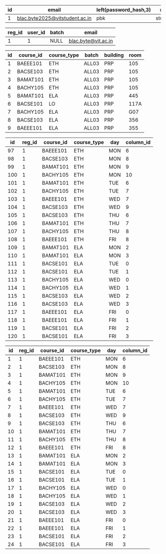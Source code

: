 | id | email                                   | left(password_hash,3) | role    | is_active |
|----|-----------------------------------------|-----------------------|---------|-----------|
| 1  | blac.byte2025@vitstudent.ac.in | pbk                   | student | 1         |


| reg_id | user_id | batch | email                                   |
|--------|---------|-------|-----------------------------------------|
| 1      | 1       | NULL  | blac.byte@vit.ac.in |


| id | course_id | course_type | batch | building | room |
|----|-----------|-------------|-------|----------|------|
| 1  | BAEEE101  | ETH         | ALL03 | PRP      | 105  |
| 2  | BACSE103  | ETH         | ALL03 | PRP      | 105  |
| 3  | BAMAT101  | ETH         | ALL03 | PRP      | 105  |
| 4  | BACHY105  | ETH         | ALL03 | PRP      | 105  |
| 5  | BAMAT101  | ELA         | ALL03 | PRP      | 445  |
| 6  | BACSE101  | LO          | ALL03 | PRP      | 117A |
| 7  | BACHY105  | ELA         | ALL03 | PRP      | G07  |
| 8  | BACSE103  | ELA         | ALL03 | PRP      | 356  |
| 9  | BAEEE101  | ELA         | ALL03 | PRP      | 355  |


| id  | reg_id | course_id | course_type | day  | column_id |
|-----|--------|-----------|-------------|------|-----------|
| 97  | 1      | BAEEE101  | ETH         | MON  | 6         |
| 98  | 1      | BACSE103  | ETH         | MON  | 8         |
| 99  | 1      | BAMAT101  | ETH         | MON  | 9         |
| 100 | 1      | BACHY105  | ETH         | MON  | 10        |
| 101 | 1      | BAMAT101  | ETH         | TUE  | 6         |
| 102 | 1      | BACHY105  | ETH         | TUE  | 7         |
| 103 | 1      | BAEEE101  | ETH         | WED  | 7         |
| 104 | 1      | BACSE103  | ETH         | WED  | 9         |
| 105 | 1      | BACSE103  | ETH         | THU  | 6         |
| 106 | 1      | BAMAT101  | ETH         | THU  | 7         |
| 107 | 1      | BACHY105  | ETH         | THU  | 8         |
| 108 | 1      | BAEEE101  | ETH         | FRI  | 8         |
| 109 | 1      | BAMAT101  | ELA         | MON  | 2         |
| 110 | 1      | BAMAT101  | ELA         | MON  | 3         |
| 111 | 1      | BACSE101  | ELA         | TUE  | 0         |
| 112 | 1      | BACSE101  | ELA         | TUE  | 1         |
| 113 | 1      | BACHY105  | ELA         | WED  | 0         |
| 114 | 1      | BACHY105  | ELA         | WED  | 1         |
| 115 | 1      | BACSE103  | ELA         | WED  | 2         |
| 116 | 1      | BACSE103  | ELA         | WED  | 3         |
| 117 | 1      | BAEEE101  | ELA         | FRI  | 0         |
| 118 | 1      | BAEEE101  | ELA         | FRI  | 1         |
| 119 | 1      | BACSE101  | ELA         | FRI  | 2         |
| 120 | 1      | BACSE101  | ELA         | FRI  | 3         |



| id  | reg_id | course_id | course_type | day  | column_id |
|-----|--------|-----------|-------------|------|-----------|
| 1   | 1      | BAEEE101  | ETH         | MON  | 6         |
| 2   | 1      | BACSE103  | ETH         | MON  | 8         |
| 3   | 1      | BAMAT101  | ETH         | MON  | 9         |
| 4   | 1      | BACHY105  | ETH         | MON  | 10        |
| 5   | 1      | BAMAT101  | ETH         | TUE  | 6         |
| 6   | 1      | BACHY105  | ETH         | TUE  | 7         |
| 7   | 1      | BAEEE101  | ETH         | WED  | 7         |
| 8   | 1      | BACSE103  | ETH         | WED  | 9         |
| 9   | 1      | BACSE103  | ETH         | THU  | 6         |
| 10  | 1      | BAMAT101  | ETH         | THU  | 7         |
| 11  | 1      | BACHY105  | ETH         | THU  | 8         |
| 12  | 1      | BAEEE101  | ETH         | FRI  | 8         |
| 13  | 1      | BAMAT101  | ELA         | MON  | 2         |
| 14  | 1      | BAMAT101  | ELA         | MON  | 3         |
| 15  | 1      | BACSE101  | ELA         | TUE  | 0         |
| 16  | 1      | BACSE101  | ELA         | TUE  | 1         |
| 17  | 1      | BACHY105  | ELA         | WED  | 0         |
| 18  | 1      | BACHY105  | ELA         | WED  | 1         |
| 19  | 1      | BACSE103  | ELA         | WED  | 2         |
| 20  | 1      | BACSE103  | ELA         | WED  | 3         |
| 21  | 1      | BAEEE101  | ELA         | FRI  | 0         |
| 22  | 1      | BAEEE101  | ELA         | FRI  | 1         |
| 23  | 1      | BACSE101  | ELA         | FRI  | 2         |
| 24  | 1      | BACSE101  | ELA         | FRI  | 3         |

